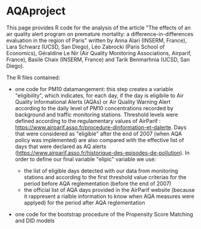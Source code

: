 # AQAproject

This page provides R code for the analysis of the article "The effects of an air quality alert program on premature mortality: a difference-in-differences evaluation in the region of Paris" written by Anna Alari (INSERM, France), Lara Schwarz (UCSD, San Diego), Léo Zabrocki (Paris School of Economics), Géraldine Le Nir (Air Quality Monitoring Associations, Airparif, France), Basile Chaix (INSERM, France) and Tarik Benmarhnia (UCSD, San Diego). 

The R files contained: 
- one code for PM10 datamangement: this step creates a variable "eligibility", which indicates, for each day, if the day is eligibile to Air Quality informational Alerts (AQAs) or Air Quality Warning Alert according to the daily level of PM10 concentrations recorded by background and traffic monitoring stations. Threshold levels were defined according to the regulamentary values of AirParif : https://www.airparif.asso.fr/procedure-dinformation-et-dalerte. Days that were considered as "eligible" after the end of 2007 (when AQA policy was implemented) are also compared with the effective list of days that were declared as AQ alerts (https://www.airparif.asso.fr/historique-des-episodes-de-pollution). 
In order to define our final variable "elipic" variable we use: 
  * the list of eligible days detected with our data from monitoring stations and according to the first threshold value criterias for the period before AQA reglementation (before the end of 2007)
  * the official list of AQA days provided in the AirParif website (because it rappresent a rialble information to know when AQA measures were applyed) for the period after AQA reglementation


 

- one code for the bootstrap procedure of the Propensity Score Matching and DID models


